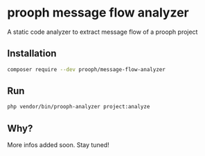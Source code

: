 # prooph message flow analyzer

A static code analyzer to extract message flow of a prooph project

## Installation

```bash
composer require --dev prooph/message-flow-analyzer
```

## Run

```bash
php vendor/bin/prooph-analyzer project:analyze
```

## Why?

More infos added soon. Stay tuned!

